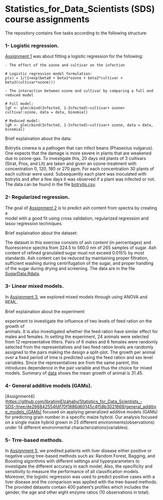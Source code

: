# Statistics_for_Data_Scientists (SDS) course assignments

The repository contains five tasks according to the following structure:


### 1- Logistic regression.

[Assignment 1](https://github.com/IbrahimElzahaby/Statistics_for_Data_Scientists_-SDS-/tree/de266842554fdf70f1886d60145c4f58b3021669/logistic_regression) was about fitting a logistic regression for the following:

    - The effect of the ozone and cultivar on the infection
    
    # Logistic regression model formulation:
    p(x) = 1/(1+exp(beta0 + beta1*ozone + beta2*cultivar + beta3(cultivar*ozone)))
    
    - The interaction between ozone and cultivar by comparing a full and reduced model
    
    # Full model:
    lgF <- glm(cbind(Infected, 1-Infected)~cultivar+ ozone+ cultivar:ozone, data = data, binomial)
    
    # Reduced model:
    lgR <- glm(cbind(Infected, 1-Infected)~cultivar+ ozone, data = data, binomial)
    
Brief explaination about the data:

Botrytis cinerea is a pathogen that can infect beans (Phaseolus vulgarus). One expects that 
the damage is more severe in plants that are weakened due to ozone-gas. To investigate this, 
20 days old plants of 3 cultivars (Strat, Pros, and Lit) are taken and given an 
ozone-treatment with concentration 0, 120, 180 or 270 ppm. For each concentration 30 plants of 
each cultivar were used. Subsequently each plant was inoculated with botrytis and after a few 
days it was observed if a plant was infected or not. The data can be found in the file 
[botrytis.csv](https://github.com/IbrahimElzahaby/Statistics_for_Data_Scientists_-SDS-/blob/b72f36e346b84e380502bfcbf1a9bffe4285d323/logistic_regression/botrytis.csv).


### 2- Regularized regression.

The goal of [Assignment 2](https://github.com/IbrahimElzahaby/Statistics_for_Data_Scientists_-SDS-/tree/de266842554fdf70f1886d60145c4f58b3021669/regularized_regression) is to predict ash content from spectra by creating a  
model with a good fit using cross validation, regularized regression and lasso regression techniques.

Brief explaination about the dataset: 

The dataset in this exercise consists of ash content (in percentages) and fluorescence spectra 
from 324.5 to 560.0 nm of 265 samples of sugar. Ash content of refined granulated sugar must 
not exceed 0.015% by most standards. Ash content can be reduced by maintaining proper 
filtration, sufficient washing during centrifugation of the sugar, and proper handling of the 
sugar during drying and screening. The data are in the file 
[SugarData.Rdata](https://github.com/IbrahimElzahaby/Statistics_for_Data_Scientists_-SDS-/blob/de266842554fdf70f1886d60145c4f58b3021669/regularized_regression/SugarData.Rdata).


### 3- Linear mixed models.

In [Assignment 3](https://github.com/IbrahimElzahaby/Statistics_for_Data_Scientists_-SDS-/tree/de266842554fdf70f1886d60145c4f58b3021669/linear_mixed_models), we explored mixed models through using ANOVA and REML.

Brief explaination about the experiment:

experiment to investigate the influence of two levels of feed ration on the growth of    
animals. It is also investigated whether the feed ration have similar effect for males and 
females. In setting the experiment, 24 animals were selected from 12 representative litters. 
Pairs of 6 males and 6 females were randomly selected from the representatives and two feed 
ration levels are randomly assigned to the pairs making the design a split-plot. The growth 
per animal over a fixed period of time is predicted using the feed ration and sex level 
variables. Since the representatives are from the same parent, this introduces dependence in 
the pair variable and thus the choice for mixed models. Summary of 
[data](https://github.com/IbrahimElzahaby/Statistics_for_Data_Scientists_-SDS-/blob/4adaa52b5a0548e731ae9901c496d35d05197d00/linear_mixed_models/DATARationSplitPlot.txt) shows the mean growth of animal is 31.45. 


### 4- General additive models (GAMs).

[Assignment4](https://github.com/IbrahimElzahaby/Statistics_for_Data_Scientists_-SDS-/tree/de266842554fdf70f1886d60145c4f58b3021669/general_additive_models_(GAMs) focused on applying generalized additive 
models (GAMs) for predicting grain number in a specific maize hybrid. Our analysis focused on 
a single maize hybrid grown in 25 different environments(observations) under 14 different 
environmental characterizations(variables).


### 5- Trre-based methods.

In [Assignment 5](https://github.com/IbrahimElzahaby/Statistics_for_Data_Scientists_-SDS-/tree/de266842554fdf70f1886d60145c4f58b3021669/tree-based_classification), we predited patients with liver disease either positive or negative using tree-based methods such as: Random Forest, Bagging, and Boosting algorithms with different settings and hyperparameters to investigate the different accuracy in each model, Also, the specificity and sensitivity to measure the performance of all classification models. Moreover, the logistic regression was used to predict positive cases with a liver disease and the comparison was applied with the tree-based methods. The provided datasets contain 400 patient’s profiles which includes the gender, the age and other eight enzyme ratios (10 observations in total).


